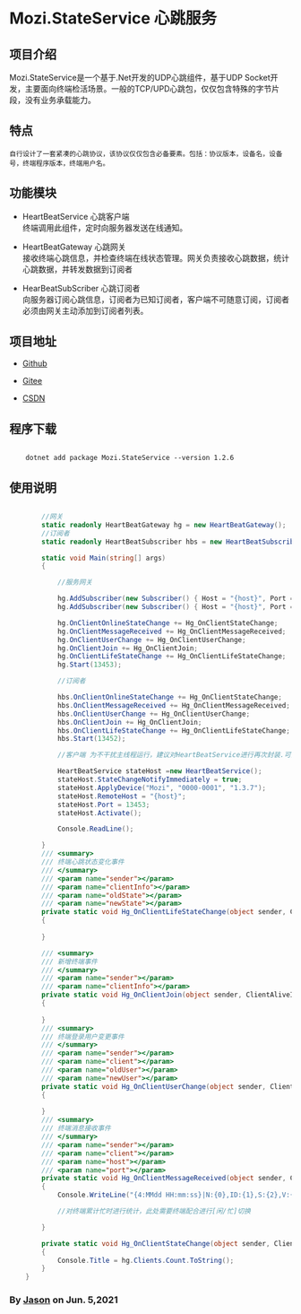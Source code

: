 ﻿# Mozi.StateService 心跳服务

## 项目介绍

Mozi.StateService是一个基于.Net开发的UDP心跳组件，基于UDP Socket开发，主要面向终端检活场景。一般的TCP/UPD心跳包，仅仅包含特殊的字节片段，没有业务承载能力。 

## 特点
    自行设计了一套紧凑的心跳协议，该协议仅仅包含必备要素。包括：协议版本，设备名，设备号，终端程序版本，终端用户名。

## 功能模块

- HeartBeatService
    心跳客户端  
    终端调用此组件，定时向服务器发送在线通知。

- HeartBeatGateway
    心跳网关  
    接收终端心跳信息，并检查终端在线状态管理。网关负责接收心跳数据，统计心跳数据，并转发数据到订阅者

- HearBeatSubScriber
    心跳订阅者  
    向服务器订阅心跳信息，订阅者为已知订阅者，客户端不可随意订阅，订阅者必须由网关主动添加到订阅者列表。

## 项目地址

- [Github][github]

- [Gitee][gitee]

- [CSDN][codechina]

## 程序下载

~~~shell

	dotnet add package Mozi.StateService --version 1.2.6

~~~
## 使用说明

~~~csharp

        //网关
        static readonly HeartBeatGateway hg = new HeartBeatGateway();
        //订阅者
        static readonly HeartBeatSubscriber hbs = new HeartBeatSubscriber();

        static void Main(string[] args)
        {

            //服务网关

            hg.AddSubscriber(new Subscriber() { Host = "{host}", Port = 13452 });
            hg.AddSubscriber(new Subscriber() { Host = "{host}", Port = 13452 });

            hg.OnClientOnlineStateChange += Hg_OnClientStateChange;
            hg.OnClientMessageReceived += Hg_OnClientMessageReceived;
            hg.OnClientUserChange += Hg_OnClientUserChange;
            hg.OnClientJoin += Hg_OnClientJoin;
            hg.OnClientLifeStateChange += Hg_OnClientLifeStateChange;
            hg.Start(13453);

            //订阅者

            hbs.OnClientOnlineStateChange += Hg_OnClientStateChange;
            hbs.OnClientMessageReceived += Hg_OnClientMessageReceived;
            hbs.OnClientUserChange += Hg_OnClientUserChange;
            hbs.OnClientJoin += Hg_OnClientJoin;
            hbs.OnClientLifeStateChange += Hg_OnClientLifeStateChange;
            hbs.Start(13452);

            //客户端 为不干扰主线程运行，建议对HeartBeatService进行再次封装.可直接调用包内 StateServiceHost运行单例模式

            HeartBeatService stateHost =new HeartBeatService();
            stateHost.StateChangeNotifyImmediately = true;
            stateHost.ApplyDevice("Mozi", "0000-0001", "1.3.7");
            stateHost.RemoteHost = "{host}";
            stateHost.Port = 13453;
            stateHost.Activate();

            Console.ReadLine();

        }
        /// <summary>
        /// 终端心跳状态变化事件
        /// </summary>
        /// <param name="sender"></param>
        /// <param name="clientInfo"></param>
        /// <param name="oldState"></param>
        /// <param name="newState"></param>
        private static void Hg_OnClientLifeStateChange(object sender, ClientAliveInfo clientInfo, ClientLifeState oldState, ClientLifeState newState)
        {
            
        }

        /// <summary>
        /// 新增终端事件
        /// </summary>
        /// <param name="sender"></param>
        /// <param name="clientInfo"></param>
        private static void Hg_OnClientJoin(object sender, ClientAliveInfo clientInfo)
        {
           
        }
        /// <summary>
        /// 终端登录用户变更事件
        /// </summary>
        /// <param name="sender"></param>
        /// <param name="client"></param>
        /// <param name="oldUser"></param>
        /// <param name="newUser"></param>
        private static void Hg_OnClientUserChange(object sender, ClientAliveInfo client, string oldUser, string newUser)
        {
            
        }
        /// <summary>
        /// 终端消息接收事件
        /// </summary>
        /// <param name="sender"></param>
        /// <param name="client"></param>
        /// <param name="host"></param>
        /// <param name="port"></param>
        private static void Hg_OnClientMessageReceived(object sender, ClientAliveInfo client,string host,int port)
        {
            Console.WriteLine("{4:MMdd HH:mm:ss}|N:{0},ID:{1},S:{2},V:{3},{5},{6}", client.DeviceName, client.DeviceId, client.State, client.AppVersion, client.BeatTime, host,client.UserName);

            //对终端累计忙时进行统计，此处需要终端配合进行[闲/忙]切换

        }

        private static void Hg_OnClientStateChange(object sender, ClientAliveInfo clientInfo, ClientOnlineState oldState, ClientOnlineState newState)
        {
            Console.Title = hg.Clients.Count.ToString();
        }
    }
~~~
### By [Jason][1] on Jun. 5,2021

[1]:mailto:brotherqian@163.com
[gitee]:https://gitee.com/myui_admin/mozi.git
[github]:https://github.com/MoziCoder/Mozi.HttpEmbedded.git
[codechina]:https://codechina.csdn.net/mozi/mozi.httpembedded.git